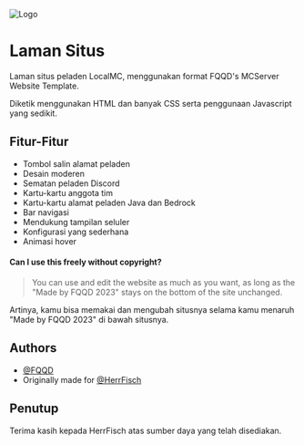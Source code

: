 
![Logo](https://i.ibb.co/0pC7qyL4/main-banner.png)


# Laman Situs

Laman situs peladen LocalMC, menggunakan format FQQD's MCServer Website Template.

Diketik menggunakan HTML dan banyak CSS serta penggunaan Javascript yang sedikit.


## Fitur-Fitur

- Tombol salin alamat peladen
- Desain moderen
- Sematan peladen Discord
- Kartu-kartu anggota tim
- Kartu-kartu alamat peladen Java dan Bedrock
- Bar navigasi
- Mendukung tampilan seluler
- Konfigurasi yang sederhana
- Animasi hover


#### Can I use this freely without copyright?

> You can use and edit the website as much as you want, as long as the "Made by FQQD 2023" stays on the bottom of the site unchanged.

Artinya, kamu bisa memakai dan mengubah situsnya selama kamu menaruh "Made by FQQD 2023" di bawah situsnya.


## Authors

- [@FQQD](https://fqqd.de)
- Originally made for [@HerrFisch](https://www.github.com/HerrFisch)


## Penutup

Terima kasih kepada HerrFisch atas sumber daya yang telah disediakan.
